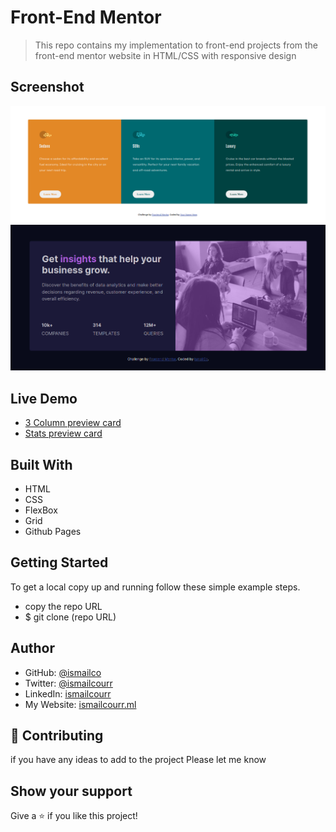 # Front-End Mentor

> This repo contains my implementation to front-end projects from the front-end mentor website in HTML/CSS with responsive design

## Screenshot

![screenshot](3-column-preview-card-component-main/images/Screenshot.png)
![screenshot](stats-preview-card-component-main/images/Screenshot.png)

## Live Demo

- [3 Column preview card](https://ismailco.github.io/Front-End_Mintor/3-column-preview-card-component-main/index.html)
- [Stats preview card](https://ismailco.github.io/Front-End_Mintor/stats-preview-card-component-main/index.html)

## Built With

- HTML
- CSS
- FlexBox
- Grid
- Github Pages

## Getting Started

To get a local copy up and running follow these simple example steps.

- copy the repo URL
- $ git clone (repo URL)

## Author

- GitHub: [@ismailco](https://github.com/Ismailco)
- Twitter: [@ismailcourr](https://www.twitter.com/ismailcourr)
- LinkedIn: [ismailcourr](https://www.linkedin.com/in/ismailcourr/)
- My Website: [ismailcourr.ml](https://www.ismailcourr.ml)

## 🤝 Contributing

if you have any ideas to add to the project Please let me know

## Show your support

Give a ⭐️ if you like this project!

